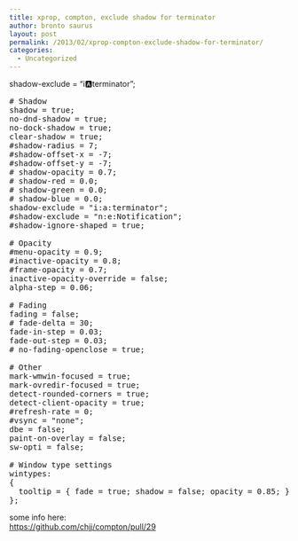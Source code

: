 ```yaml
---
title: xprop, compton, exclude shadow for terminator
author: bronto saurus
layout: post
permalink: /2013/02/xprop-compton-exclude-shadow-for-terminator/
categories:
  - Uncategorized
---
```

shadow-exclude = &#8220;i:a:terminator&#8221;;

<pre># Shadow
shadow = true;
no-dnd-shadow = true;
no-dock-shadow = true;
clear-shadow = true;
#shadow-radius = 7;
#shadow-offset-x = -7;
#shadow-offset-y = -7;
# shadow-opacity = 0.7;
# shadow-red = 0.0;
# shadow-green = 0.0;
# shadow-blue = 0.0;
shadow-exclude = "i:a:terminator";
#shadow-exclude = "n:e:Notification";
#shadow-ignore-shaped = true;

# Opacity
#menu-opacity = 0.9;
#inactive-opacity = 0.8;
#frame-opacity = 0.7;
inactive-opacity-override = false;
alpha-step = 0.06;

# Fading
fading = false;
# fade-delta = 30;
fade-in-step = 0.03;
fade-out-step = 0.03;
# no-fading-openclose = true;

# Other
mark-wmwin-focused = true;
mark-ovredir-focused = true;
detect-rounded-corners = true;
detect-client-opacity = true;
#refresh-rate = 0;
#vsync = "none";
dbe = false;
paint-on-overlay = false;
sw-opti = false;

# Window type settings
wintypes:
{
  tooltip = { fade = true; shadow = false; opacity = 0.85; };
};
</pre>

some info here:  
<https://github.com/chjj/compton/pull/29>